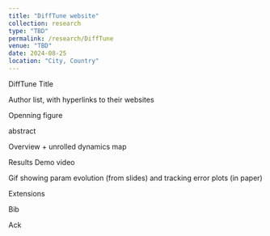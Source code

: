 ```yaml
---
title: "DiffTune website"
collection: research
type: "TBD"
permalink: /research/DiffTune
venue: "TBD"
date: 2024-08-25
location: "City, Country"
---
```


DiffTune Title

Author list, with hyperlinks to their websites

Openning figure

abstract

Overview + unrolled dynamics map

Results
Demo video

Gif showing param evolution (from slides) and tracking error plots (in paper)

Extensions

Bib

Ack
